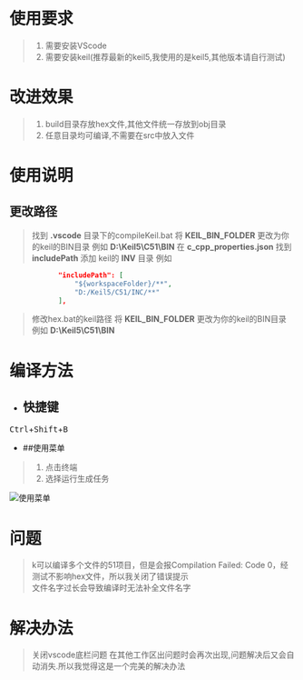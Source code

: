 # 使用要求
> 1. 需要安装VScode
> 2. 需要安装keil(推荐最新的keil5,我使用的是keil5,其他版本请自行测试)
# 改进效果
> 1. build目录存放hex文件,其他文件统一存放到obj目录
> 2. 任意目录均可编译,不需要在src中放入文件

# 使用说明
## 更改路径
> 找到 **.vscode** 目录下的compileKeil.bat
> 将 **KEIL_BIN_FOLDER** 更改为你的keil的BIN目录 例如 **D:\Keil5\C51\BIN**
> 在 **c_cpp_properties.json** 找到**includePath** 添加 keil的 **INV** 目录 例如 
```json
            "includePath": [
                "${workspaceFolder}/**",
                "D:/Keil5/C51/INC/**"
            ],
```
> 修改hex.bat的keil路径
> 将 **KEIL_BIN_FOLDER** 更改为你的keil的BIN目录 例如 **D:\Keil5\C51\BIN**
# 编译方法
+ ## 快捷键
<kbd>Ctrl</kbd>+<kbd>Shift</kbd>+<kbd>B</kbd> 

+ ##使用菜单
> 1. 点击终端
> 2. 选择运行生成任务

![使用菜单](readme.assets/%E4%BD%BF%E7%94%A8%E8%8F%9C%E5%8D%95.png)  
# 问题
> k可以编译多个文件的51项目，但是会报Compilation Failed: Code 0，经测试不影响hex文件，所以我关闭了错误提示         
> 文件名字过长会导致编译时无法补全文件名字
# 解决办法
>关闭vscode底栏问题
>在其他工作区出问题时会再次出现,问题解决后又会自动消失.所以我觉得这是一个完美的解决办法
